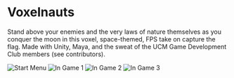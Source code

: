 # Voxelnauts

Stand above your enemies and the very laws of nature themselves as you conquer the moon in this voxel, space-themed, FPS take on capture the flag. Made with Unity, Maya, and the sweat of the UCM Game Development Club members (see contributors).

![Start Menu](http://i.imgur.com/K3VFNYC.png)
![In Game 1](http://i.imgur.com/w2kClI0.png)
![In Game 2](http://i.imgur.com/adqPQyq.png)
![In Game 3](http://i.imgur.com/gcL5aE6.png)
